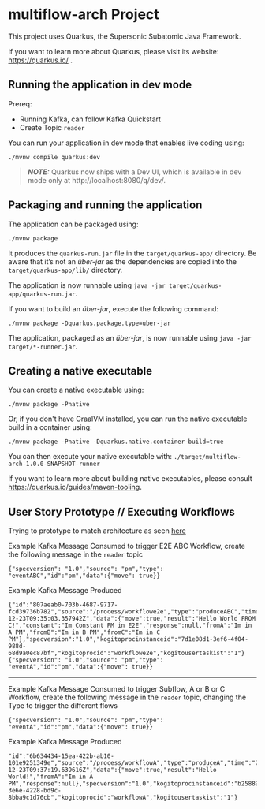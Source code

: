 # multiflow-arch Project

This project uses Quarkus, the Supersonic Subatomic Java Framework.

If you want to learn more about Quarkus, please visit its website: https://quarkus.io/ .

## Running the application in dev mode

Prereq:
- Running Kafka, can follow Kafka Quickstart
- Create Topic `reader`

You can run your application in dev mode that enables live coding using:
```shell script
./mvnw compile quarkus:dev
```

> **_NOTE:_**  Quarkus now ships with a Dev UI, which is available in dev mode only at http://localhost:8080/q/dev/.

## Packaging and running the application

The application can be packaged using:
```shell script
./mvnw package
```
It produces the `quarkus-run.jar` file in the `target/quarkus-app/` directory.
Be aware that it’s not an _über-jar_ as the dependencies are copied into the `target/quarkus-app/lib/` directory.

The application is now runnable using `java -jar target/quarkus-app/quarkus-run.jar`.

If you want to build an _über-jar_, execute the following command:
```shell script
./mvnw package -Dquarkus.package.type=uber-jar
```

The application, packaged as an _über-jar_, is now runnable using `java -jar target/*-runner.jar`.

## Creating a native executable

You can create a native executable using: 
```shell script
./mvnw package -Pnative
```

Or, if you don't have GraalVM installed, you can run the native executable build in a container using: 
```shell script
./mvnw package -Pnative -Dquarkus.native.container-build=true
```

You can then execute your native executable with: `./target/multiflow-arch-1.0.0-SNAPSHOT-runner`

If you want to learn more about building native executables, please consult https://quarkus.io/guides/maven-tooling.

## User Story Prototype // Executing Workflows
Trying to prototype to match architecture as seen [here](img/MultiworkflowArch.jpg)

Example Kafka Message Consumed to trigger E2E ABC Workflow, create the following message in the `reader` topic
```
{"specversion": "1.0","source": "pm","type": "eventABC","id":"pm","data":{"move": true}}
```

Example Kafka Message Produced
```
{"id":"807aeab0-703b-4687-9717-fcd39736b782","source":"/process/workflowe2e","type":"produceABC","time":"2021-12-23T09:35:03.357942Z","data":{"move":true,"result":"Hello World FROM C!","constant":"Im Constant PM in E2E","response":null,"fromA":"Im in A PM","fromB":"Im in B PM","fromC":"Im in C PM"},"specversion":"1.0","kogitoprocinstanceid":"7d1e08d1-3ef6-4f04-988d-68d9a0ec87bf","kogitoprocid":"workflowe2e","kogitousertaskist":"1"}
{"specversion": "1.0","source": "pm","type": "eventA","id":"pm","data":{"move": true}}
```
--- 

Example Kafka Message Consumed to trigger Subflow, A or B or C Workflow, create the following message in the `reader` topic, changing the Type to trigger the different flows
```
{"specversion": "1.0","source": "pm","type": "eventA","id":"pm","data":{"move": true}}
```

Example Kafka Message Produced
```
"id":"6b634434-15ea-422b-ab10-101e9251349e","source":"/process/workflowA","type":"produceA","time":"2021-12-23T09:37:19.639616Z","data":{"move":true,"result":"Hello World!","fromA":"Im in A PM","response":null},"specversion":"1.0","kogitoprocinstanceid":"b2588924-3e6e-4228-bd9c-8bba9c1d76cb","kogitoprocid":"workflowA","kogitousertaskist":"1"}
```